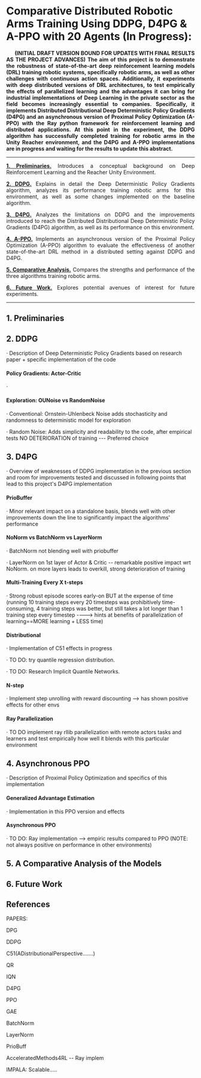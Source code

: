 # Comparative Distributed Robotic Arms Training Using DDPG, D4PG & A-PPO with 20 Agents (In Progress):

<p align=justify><b>&nbsp;&nbsp;&nbsp;&nbsp;&nbsp;&nbsp;(INITIAL DRAFT VERSION BOUND FOR UPDATES WITH FINAL RESULTS AS THE PROJECT ADVANCES) The aim of this project is to demonstrate the robustness of state-of-the-art deep reinforcement learning models (DRL) training robotic systems, specifically robotic arms, as well as other challenges with continuous action spaces. Additionally, it experiments with deep distributed versions of DRL architectures, to test empirically the effects of parallelized learning and the advantages it can bring for industrial implementations of Deep Learning in the private sector as the field becomes increasingly essential to companies. Specifically, it implements Distributed Distributional Deep Deterministic Policy Gradients (D4PG) and an asynchronous version of Proximal Policy Optimization (A-PPO) with the Ray python framework for reinforcement learning and distributed applications. At this point in the experiment, the DDPG algorithm has successfully completed training for robotic arms in the Unity Reacher environment, and the D4PG and A-PPO implementations are in progress and waiting for the results to update this abstract.</b></p>

-------
<p align=justify><b><a href=https://github.com/inigo-irigaray/Parallel-Training-Robotic-Arms-DDPG-D4PG-APPO/blob/master/README.md#1-preliminaries>1. Preliminaries.</a></b> Introduces a conceptual background on Deep Reinforcement Learning and the Reacher Unity Environment.</p>

<p align=justify><b><a href=https://github.com/inigo-irigaray/Parallel-Training-Robotic-Arms-DDPG-D4PG-APPO/blob/master/README.md#2-ddpg>2. DDPG.</a></b> Explains in detail the Deep Deterministic Policy Gradients algorithm, analyzes its performance training robotic arms for this environment, as well as some changes implemented on the baseline algorithm.</p>

<p align=justify><b><a href=https://github.com/inigo-irigaray/Parallel-Training-Robotic-Arms-DDPG-D4PG-APPO/blob/master/README.md#3-d4pg>3. D4PG.</a></b> Analyzes the limitations on DDPG and the improvements introduced to reach the Distributed Distributional Deep Deterministic Policy Gradients (D4PG) algorithm, as well as its performance on this environment.</p>

<p align=justify><b><a href=https://github.com/inigo-irigaray/Parallel-Training-Robotic-Arms-DDPG-D4PG-APPO/blob/master/README.md#4-asynchronous-ppo>4. A-PPO.</a></b> Implements an asynchronous version of the Proximal Policy Optimization (A-PPO) algorithm to evaluate the effectiveness of another state-of-the-art DRL method in a distributed setting against DDPG and D4PG.</p>

<p align=justify><b><a href=https://github.com/inigo-irigaray/Parallel-Training-Robotic-Arms-DDPG-D4PG-APPO/blob/master/README.md#5-a-comparative-analysis-of-the-models>5. Comparative Analysis.</a></b> Compares the strengths and performance of the three algorithms training robotic arms.</p>

<p align=justify><b><a href=https://github.com/inigo-irigaray/Parallel-Training-Robotic-Arms-DDPG-D4PG-APPO/blob/master/README.md#6-future-work>6. Future Work.</a></b> Explores potential avenues of interest for future experiments.</p>

---------
## 1. Preliminaries

## 2. DDPG

· Description of Deep Deterministic Policy Gradients based on research paper + specific implementation of the code

#### Policy Gradients: Actor-Critic

· 

#### Exploration: OUNoise vs RandomNoise

 · Conventional: Ornstein-Uhlenbeck Noise adds stochasticity and randomness to deterministic model for exploration
 
 · Random Noise: Adds simplicity and readability to the code, after empirical tests NO DETERIORATION of training --- Preferred choice

## 3. D4PG

· Overview of weaknesses of DDPG implementation in the previous section and room for improvements tested and discussed in following points that lead to this project's D4PG implementation

#### PrioBuffer

· Minor relevant impact on a standalone basis, blends well with other improvements down the line to significantly impact the algorithms' performance

#### NoNorm vs BatchNorm vs LayerNorm

· BatchNorm not blending well with priobuffer

· LayerNorm on 1st layer of Actor & Critic -- remarkable positive impact wrt NoNorm. on more layers leads to overkill, strong deterioration of training

#### Multi-Training Every X t-steps

· Strong robust episode scores early-on BUT at the expense of time (running 10 training steps every 20 timesteps was prohibitively time-consuming, 4 training steps was better, but still takes a lot longer than 1 training step every timestep ----> hints at benefits of parallelization of learning==MORE learning + LESS time)

#### Distributional

· Implementation of C51 effects in progress

· TO DO: try quantile regression distribution.

· TO DO: Research Implicit Quantile Networks.

#### N-step

· Implement step unrolling with reward discounting --> has shown positive effects for other envs

#### Ray Parallelization

· TO DO implement ray rllib parallelization with remote actors tasks and learners and test empirically how well it blends with this particular environment

## 4. Asynchronous PPO

· Description of Proximal Policy Optimization and specifics of this implementation

#### Generalized Advantage Estimation

· Implementation in this PPO version and effects

#### Asynchronous PPO

· TO DO: Ray implementation --> empiric results compared to PPO (NOTE: not always positive on performance in other environments)

## 5. A Comparative Analysis of the Models

## 6. Future Work

## References

PAPERS:

DPG

DDPG

C51(ADistributionalPerspective.......)

QR

IQN

D4PG

PPO

GAE

BatchNorm

LayerNorm

PrioBuff

AcceleratedMethods4RL -- Ray implem

IMPALA: Scalable.....
